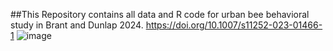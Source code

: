 ##This Repository contains all data and R code for urban bee behavioral study in Brant and Dunlap 2024. https://doi.org/10.1007/s11252-023-01466-1 ![image](https://github.com/user-attachments/assets/e26172d7-5979-4efe-b0c9-e3d0babcb57d)
